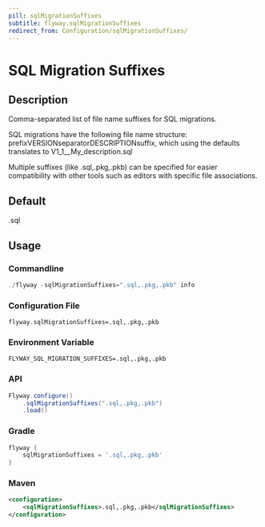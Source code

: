 ```yaml
---
pill: sqlMigrationSuffixes
subtitle: flyway.sqlMigrationSuffixes
redirect_from: Configuration/sqlMigrationSuffixes/
---
```


# SQL Migration Suffixes

## Description
Comma-separated list of file name suffixes for SQL migrations.

SQL migrations have the following file name structure: prefixVERSIONseparatorDESCRIPTIONsuffix, which using the defaults translates to V1_1__My_description.sql

Multiple suffixes (like .sql,.pkg,.pkb) can be specified for easier compatibility with other tools such as editors with specific file associations.

## Default
.sql

## Usage

### Commandline
```powershell
./flyway -sqlMigrationSuffixes=".sql,.pkg,.pkb" info
```

### Configuration File
```properties
flyway.sqlMigrationSuffixes=.sql,.pkg,.pkb
```

### Environment Variable
```properties
FLYWAY_SQL_MIGRATION_SUFFIXES=.sql,.pkg,.pkb
```

### API
```java
Flyway.configure()
    .sqlMigrationSuffixes(".sql,.pkg,.pkb")
    .load()
```

### Gradle
```groovy
flyway {
    sqlMigrationSuffixes = '.sql,.pkg,.pkb'
}
```

### Maven
```xml
<configuration>
    <sqlMigrationSuffixes>.sql,.pkg,.pkb</sqlMigrationSuffixes>
</configuration>
```
